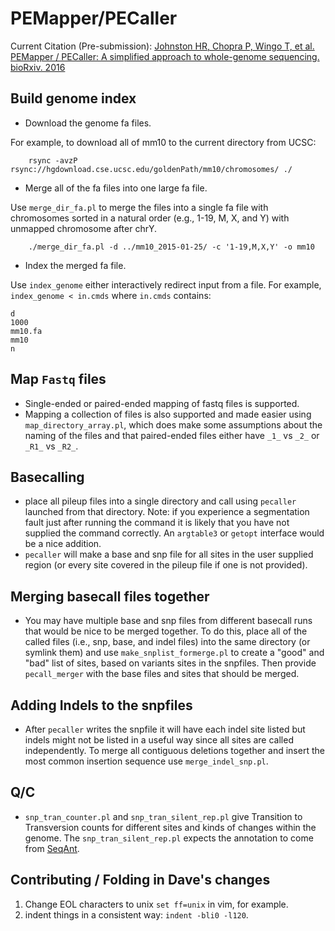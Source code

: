# PEMapper/PECaller

Current Citation (Pre-submission):
[Johnston HR, Chopra P, Wingo T, et al. PEMapper / PECaller: A simplified approach to whole-genome sequencing. bioRxiv. 2016](http://biorxiv.org/content/early/2016/09/22/076968)

## Build genome index

* Download the genome fa files.

For example, to download all of mm10 to the current directory from UCSC:

		rsync -avzP rsync://hgdownload.cse.ucsc.edu/goldenPath/mm10/chromosomes/ ./

* Merge all of the fa files into one large fa file.

Use `merge_dir_fa.pl` to merge the files into a single fa file with chromosomes
sorted in a natural order (e.g.,  1-19, M, X, and Y) with unmapped chromosome
after chrY.

		./merge_dir_fa.pl -d ../mm10_2015-01-25/ -c '1-19,M,X,Y' -o mm10

* Index the merged fa file.

Use `index_genome` either interactively redirect input from a file.
For example, `index_genome < in.cmds` where `in.cmds` contains:

    d
    1000
    mm10.fa
    mm10
    n

## Map `Fastq` files

- Single-ended or paired-ended mapping of fastq files is supported.
- Mapping a collection of files is also supported and made easier using
`map_directory_array.pl`, which does make some assumptions about the naming of
the files and that paired-ended files either have `_1_` vs `_2_` or `_R1_` vs
`_R2_`.

## Basecalling

- place all pileup files into a single directory and call using `pecaller`
launched from that directory. Note: if you experience a segmentation fault
just after running the command it is likely that you have not supplied the
command correctly. An `argtable3` or `getopt` interface would be a nice
addition.
- `pecaller` will make a base and snp file for all sites in the user supplied
region (or every site covered in the pileup file if one is not provided).

## Merging basecall files together

- You may have multiple base and snp files from different basecall runs that
would be nice to be merged together. To do this, place all of the called files
(i.e., snp, base, and indel files) into the same directory (or symlink them) and
use `make_snplist_formerge.pl` to create a "good" and "bad" list of sites, based
on variants sites in the snpfiles. Then provide `pecall_merger` with the base
files and sites that should be merged.

## Adding Indels to the snpfiles

- After `pecaller` writes the snpfile it will have each indel site listed but
indels might not be listed in a useful way since all sites are called
independently. To merge all contiguous deletions together and insert the most
common insertion sequence use `merge_indel_snp.pl`.

## Q/C

- `snp_tran_counter.pl` and `snp_tran_silent_rep.pl` give Transition to
Transversion counts for different sites and kinds of changes within the genome.
The `snp_tran_silent_rep.pl` expects the annotation to come from
[SeqAnt](https://seqant.emory.edu/).

## Contributing / Folding in Dave's changes

1. Change EOL characters to unix `set ff=unix` in vim, for example.
2. indent things in a consistent way: `indent -bli0 -l120`.
